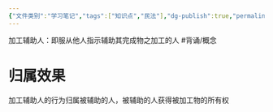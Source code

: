 ```yaml
---
{"文件类别":"学习笔记","tags":["知识点","民法"],"dg-publish":true,"permalink":"/学习笔记studyup/民法总论/加工辅助人/","dgPassFrontmatter":true,"created":"2024-07-30T12:07:34.933+08:00","updated":"2024-10-28T11:40:18.069+08:00"}
---
```


加工辅助人：即服从他人指示辅助其完成物之加工的人 #背诵/概念 
# 归属效果
加工辅助人的行为归属被辅助的人，被辅助的人获得被加工物的所有权